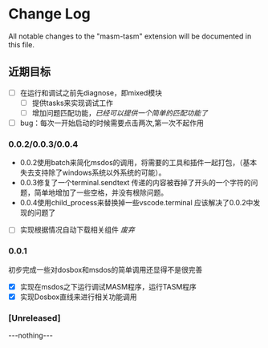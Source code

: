 # Change Log

All notable changes to the "masm-tasm" extension will be documented in this file.

## 近期目标

- [ ] 在运行和调试之前先diagnose，即mixed模块
  - [ ] 提供tasks来实现调试工作
  - [ ] 增加问题匹配功能，*已经可以提供一个简单的匹配功能了*
- [ ] bug：每次一开始启动的时候需要点击两次,第一次不起作用

### 0.0.2/0.0.3/0.0.4

- 0.0.2使用batch来简化msdos的调用，将需要的工具和插件一起打包，（基本失去支持除了windows系统以外系统的可能）。
- 0.0.3修复了一个terminal.sendtext 传递的内容被吞掉了开头的一个字符的问题，简单地增加了一些空格，并没有根除问题。
- 0.0.4使用child_process来替换掉一些vscode.terminal 应该解决了0.0.2中发现的问题了

- [ ] 实现根据情况自动下载相关组件 *废弃*

### 0.0.1

初步完成一些对dosbox和msdos的简单调用还显得不是很完善

- [x] 实现在msdos之下运行调试MASM程序，运行TASM程序
- [x] 实现Dosbox直线来进行相关功能调用

### [Unreleased]

---nothing---

